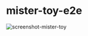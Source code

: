 # mister-toy-e2e

![screenshot-mister-toy](https://user-images.githubusercontent.com/41389353/118879433-640eef80-b8f9-11eb-965c-47ac2e267353.PNG)
